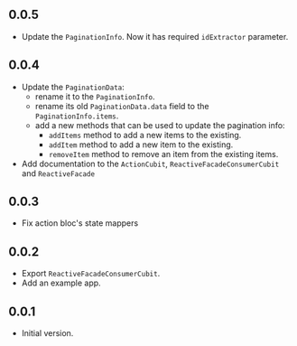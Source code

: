 ## 0.0.5

- Update the `PaginationInfo`. Now it has required `idExtractor` parameter.

## 0.0.4

- Update the `PaginationData`:
  - rename it to the `PaginationInfo`.
  - rename its old `PaginationData.data` field to the `PaginationInfo.items`.
  - add a new methods that can be used to update the pagination info:
    - `addItems` method to add a new items to the existing.
    - `addItem` method to add a new item to the existing.
    - `removeItem` method to remove an item from the existing items. 
- Add documentation to the `ActionCubit`, `ReactiveFacadeConsumerCubit` and `ReactiveFacade`

## 0.0.3

- Fix action bloc's state mappers

## 0.0.2

- Export `ReactiveFacadeConsumerCubit`.
- Add an example app.

## 0.0.1

- Initial version.
